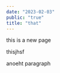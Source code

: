 ```yaml
---
date: "2023-02-03"
public: "true"
title: "that"
---
```


this is a new page

thisjhsf


anoeht paragraph